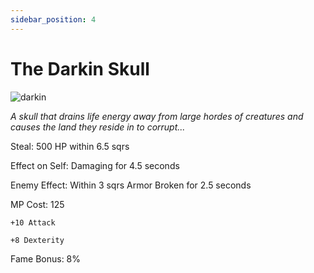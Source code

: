 ```yaml
---
sidebar_position: 4
---
```


# The Darkin Skull

![darkin](https://vwiki.valorserver.com/api/item/picture/the%20darkin%20skull)

<i>A skull that drains life energy away from large hordes of creatures and causes the land they reside in to corrupt...</i>

Steal: 500 HP within 6.5 sqrs

Effect on Self: Damaging for 4.5 seconds

Enemy Effect: Within 3 sqrs Armor Broken for 2.5 seconds

MP Cost: 125

    +10 Attack
    
    +8 Dexterity

Fame Bonus: 8%
